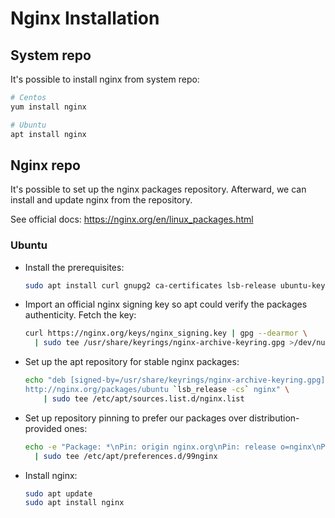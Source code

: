 # Nginx Installation

## System repo

It's possible to install nginx from system repo:

```bash
# Centos
yum install nginx

# Ubuntu
apt install nginx
```

## Nginx repo

It's possible to set up the nginx packages repository. 
Afterward, we can install and update nginx from the repository.

See official docs: https://nginx.org/en/linux_packages.html

### Ubuntu

- Install the prerequisites:
  ```bash
  sudo apt install curl gnupg2 ca-certificates lsb-release ubuntu-keyring
  ```
- Import an official nginx signing key so apt could verify the packages authenticity. Fetch the key:
  ```bash
  curl https://nginx.org/keys/nginx_signing.key | gpg --dearmor \
    | sudo tee /usr/share/keyrings/nginx-archive-keyring.gpg >/dev/null
  ```
- Set up the apt repository for stable nginx packages:
  ```bash
  echo "deb [signed-by=/usr/share/keyrings/nginx-archive-keyring.gpg] \
  http://nginx.org/packages/ubuntu `lsb_release -cs` nginx" \
      | sudo tee /etc/apt/sources.list.d/nginx.list
  ```
- Set up repository pinning to prefer our packages over distribution-provided ones:
  ```bash
  echo -e "Package: *\nPin: origin nginx.org\nPin: release o=nginx\nPin-Priority: 900\n" \
    | sudo tee /etc/apt/preferences.d/99nginx
  ```
- Install nginx:
  ```bash
  sudo apt update
  sudo apt install nginx
  ```
